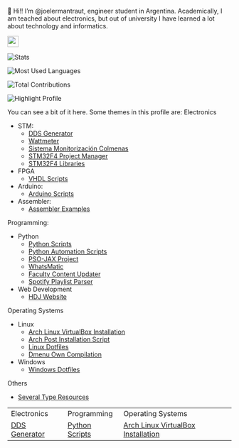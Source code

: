 👋 Hi!! I’m @joelermantraut, engineer student in Argentina. Academically, I am teached about electronics, but out of university I have learned a lot about technology and informatics.

<a align="center" href="https://www.linkedin.com/in/joelermantraut/">
    <img height="25" src="https://cdn2.iconfinder.com/data/icons/social-icon-3/512/social_style_3_in-306.png"/>
</a>

![Stats](https://github-readme-stats.vercel.app/api?username=joelermantraut&show_icons=true)

![Most Used Languages](https://github-readme-stats.vercel.app/api/top-langs?username=joelermantraut)

![Total Contributions](https://github-readme-streak-stats.herokuapp.com/?user=zluvsand)

![Highlight Profile](https://github-readme-stats.vercel.app/api/pin/?username=joelermantraut&repo=spotify-playlists-parser)

You can see a bit of it here. Some themes in this profile are:
Electronics
 - STM:
    - [DDS Generator](https://github.com/joelermantraut/DDS-generator)
    - [Wattmeter](https://github.com/joelermantraut/stm32f4-wattmeter)
    - [Sistema Monitorización Colmenas](https://github.com/joelermantraut/sistema_monitorizacion_colmenas)
    - [STM32F4 Project Manager](https://github.com/joelermantraut/stm32f4-project-manager)
    - [STM32F4 Libraries](https://github.com/joelermantraut/librerias-stm32f4)
 - FPGA
    - [VHDL Scripts](https://github.com/joelermantraut/vhdl_scripts)
 - Arduino:
    - [Arduino Scripts](https://github.com/joelermantraut/arduino-scripts)
 - Assembler:
    - [Assembler Examples](https://github.com/joelermantraut/ejercicios-assembler)

Programming:
 - Python
    - [Python Scripts](https://github.com/joelermantraut/python-scripts)
    - [Python Automation Scripts](https://github.com/joelermantraut/automation_scripts)
    - [PSO-JAX Project](https://github.com/joelermantraut/PSO-JAX)
    - [WhatsMatic](https://github.com/joelermantraut/whatsmatic)
    - [Faculty Content Updater](https://github.com/joelermantraut/faculty-content-updater)
    - [Spotify Playlist Parser](https://github.com/joelermantraut/spotify-playlists-parser)
 - Web Development
    - [HDJ Website](https://github.com/joelermantraut/hdj)

Operating Systems
 - Linux
    - [Arch Linux VirtualBox Installation](https://github.com/joelermantraut/arch-linux-virtualbox-installation)
    - [Arch Post Installation Script](https://github.com/joelermantraut/arch-post-installation-script)
    - [Linux Dotfiles](https://github.com/joelermantraut/dotfiles)
    - [Dmenu Own Compilation](https://github.com/joelermantraut/dmenu-own-compilation)
 - Windows
    - [Windows Dotfiles](https://github.com/joelermantraut/windows_dotfiles)

Others
 - [Several Type Resources](https://github.com/joelermantraut/several-type-resources)

<table>
    <tbody>
        <tr>
            <td>
                Electronics
            </td>
            <td>
                Programming
            </td>
            <td>
                Operating Systems
            </td>
        </tr>
        <tr>
            <td>
                <a href="https://github.com/joelermantraut/DDS-generator">DDS Generator</a>
            </td>
            <td>
                <a href="https://github.com/joelermantraut/python-scripts">Python Scripts</a>
            </td>
            <td>
                <a href="https://github.com/joelermantraut/arch-linux-virtualbox-installation">Arch Linux VirtualBox Installation</a>
            </td>
        </tr>
    </tbody>
</table>

